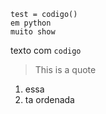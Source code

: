 ```
test = codigo()
em python 
muito show
```

texto com `codigo`

>This is 
>a quote

1. essa
2. ta ordenada
